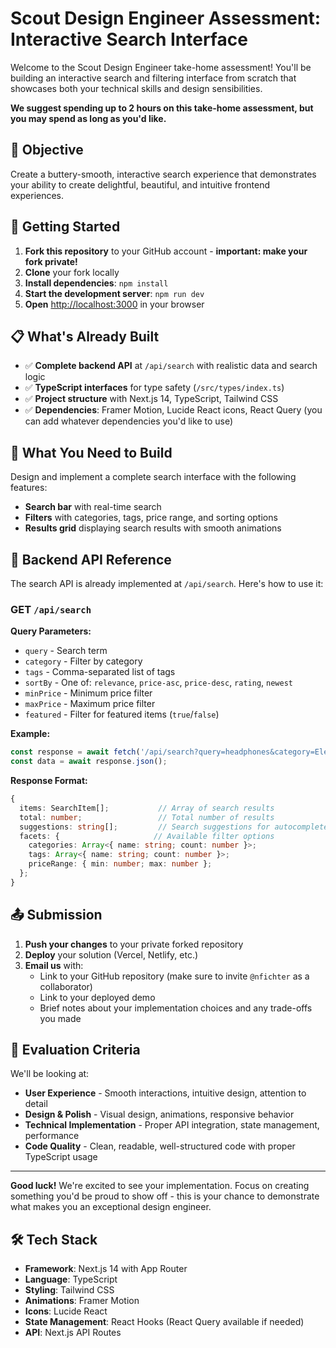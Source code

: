 # Scout Design Engineer Assessment: Interactive Search Interface

Welcome to the Scout Design Engineer take-home assessment! You'll be building an interactive search and filtering interface from scratch that showcases both your technical skills and design sensibilities.

**We suggest spending up to 2 hours on this take-home assessment, but you may spend as long as you'd like.**

## 🎯 Objective

Create a buttery-smooth, interactive search experience that demonstrates your ability to create delightful, beautiful, and intuitive frontend experiences.

## 🚀 Getting Started

1. **Fork this repository** to your GitHub account - **important: make your fork private!**
2. **Clone** your fork locally
3. **Install dependencies**: `npm install`
4. **Start the development server**: `npm run dev`
5. **Open** [http://localhost:3000](http://localhost:3000) in your browser

## 📋 What's Already Built

- ✅ **Complete backend API** at `/api/search` with realistic data and search logic
- ✅ **TypeScript interfaces** for type safety (`/src/types/index.ts`)
- ✅ **Project structure** with Next.js 14, TypeScript, Tailwind CSS
- ✅ **Dependencies**: Framer Motion, Lucide React icons, React Query (you can add whatever dependencies you'd like to use)

## 🎨 What You Need to Build

Design and implement a complete search interface with the following features:

- **Search bar** with real-time search
- **Filters** with categories, tags, price range, and sorting options
- **Results grid** displaying search results with smooth animations

## 🔧 Backend API Reference

The search API is already implemented at `/api/search`. Here's how to use it:

### GET `/api/search`

**Query Parameters:**
- `query` - Search term
- `category` - Filter by category
- `tags` - Comma-separated list of tags
- `sortBy` - One of: `relevance`, `price-asc`, `price-desc`, `rating`, `newest`
- `minPrice` - Minimum price filter
- `maxPrice` - Maximum price filter
- `featured` - Filter for featured items (`true`/`false`)

**Example:**
```javascript
const response = await fetch('/api/search?query=headphones&category=Electronics&sortBy=price-asc');
const data = await response.json();
```

**Response Format:**
```typescript
{
  items: SearchItem[];           // Array of search results
  total: number;                 // Total number of results
  suggestions: string[];         // Search suggestions for autocomplete
  facets: {                     // Available filter options
    categories: Array<{ name: string; count: number }>;
    tags: Array<{ name: string; count: number }>;
    priceRange: { min: number; max: number };
  };
}
```

## 📤 Submission

1. **Push your changes** to your private forked repository
2. **Deploy** your solution (Vercel, Netlify, etc.)
3. **Email us** with:
   - Link to your GitHub repository (make sure to invite `@nfichter` as a collaborator)
   - Link to your deployed demo
   - Brief notes about your implementation choices and any trade-offs you made

## 🎯 Evaluation Criteria

We'll be looking at:

- **User Experience** - Smooth interactions, intuitive design, attention to detail
- **Design & Polish** - Visual design, animations, responsive behavior
- **Technical Implementation** - Proper API integration, state management, performance
- **Code Quality** - Clean, readable, well-structured code with proper TypeScript usage

---

**Good luck!** We're excited to see your implementation. Focus on creating something you'd be proud to show off - this is your chance to demonstrate what makes you an exceptional design engineer.

## 🛠 Tech Stack

- **Framework**: Next.js 14 with App Router
- **Language**: TypeScript
- **Styling**: Tailwind CSS
- **Animations**: Framer Motion
- **Icons**: Lucide React
- **State Management**: React Hooks (React Query available if needed)
- **API**: Next.js API Routes
